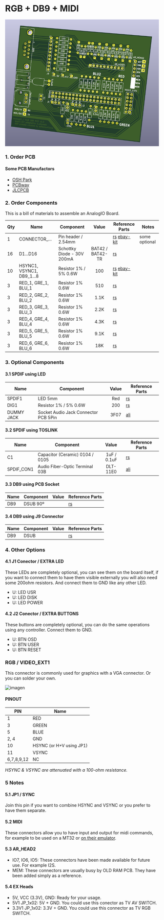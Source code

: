# RGB + DB9 + MIDI

![](/db9-rgb/db9-rgb.png)

### 1. Order PCB

#### Some PCB Manufactors
  * [OSH Park](https://oshpark.com/)
  * [PCBway](https://www.pcbway.com/)
  * [JLCPCB](https://jlcpcb.com/)

### 2. Order Components

This is a bill of materials to assemble an AnalogIO Board.

| Qty | Name | Component | Value | Reference Parts | Notes |
|---|---|---|:---:|---|---|
| 1 | CONNECTOR_... | Pin header / 2.54mm |  | [rs](https://uk.rs-online.com/web/p/pcb-headers/2518632/) [ebay-kit](https://www.ebay.co.uk/itm/SKY/192534020920) | some optional |
| 16 | D1...D16 | Schottky Diode - 30V 200mA | BAT42 / BAT42-TR | [rs](https://uk.rs-online.com/web/p/rectifier-diodes-schottky-diodes/5444758P/) | |
| 10 | HSYNC1, VSYNC1, DB9_1...8 | Resistor 1% / 5% 0.6W | 100 | [rs](https://uk.rs-online.com/web/p/through-hole-fixed-resistors/0148433/) [ebay-kit](https://www.ebay.es/itm/SKY/383379552017) | |
| 3 | RED_1, GRE_1, BLU_1 | Resistor 1% 0.6W | 510 | [rs](https://uk.rs-online.com/web/p/through-hole-fixed-resistors/0148433/) | |
| 3 | RED_2, GRE_2, BLU_2 | Resistor 1% 0.6W | 1.1K | [rs](https://uk.rs-online.com/web/p/through-hole-fixed-resistors/0148512/) | |
| 3 | RED_3, GRE_3, BLU_3 | Resistor 1% 0.6W | 2.2K | [rs](https://uk.rs-online.com/web/p/through-hole-fixed-resistors/6833449/) | |
| 3 | RED_4, GRE_4, BLU_4 | Resistor 1% 0.6W | 4.3K | [rs](https://uk.rs-online.com/web/p/through-hole-fixed-resistors/0148657/) | |
| 3 | RED_5, GRE_5, BLU_5 | Resistor 1% 0.6W | 9.1K | [rs](https://uk.rs-online.com/web/p/through-hole-fixed-resistors/0148720/) | |
| 3 | RED_6, GRE_6, BLU_6 | Resistor 1% 0.6W | 18K | [rs](https://uk.rs-online.com/web/p/through-hole-fixed-resistors/0148792/) | |

### 3. Optional Components
#### 3.1 SPDIF using LED

| Name | Component | Value | Reference Parts |
|---|---|:---:|---|
| SPDIF1 | LED 5mm | Red | [rs](https://uk.rs-online.com/web/p/products/2285988/) |
| DIG1 | Resistor 1% / 5% 0.6W | 200 | [rs](https://uk.rs-online.com/web/p/through-hole-fixed-resistors/0132321/) |
| DUMMY JACK | Socket Audio Jack Connector PCB 5Pin | 3F07 | [ali](https://www.aliexpress.com/item/32694891007.html) | 

#### 3.2 SPDIF using TOSLINK

| Name | Component | Value | Reference Parts |
|---|---|:---:|---|
| C1 | Capacitor (Ceramic) 0104 / 0105 | 1uF / 0.1uF | [rs](https://uk.rs-online.com/web/p/mlccs-multilayer-ceramic-capacitors/5381578/) |
| SPDIF_CON1 | Audio Fiber-Optic Terminal 03B | DLT-11E0 | [ali](https://www.aliexpress.com/item/4000333102343.html) |

#### 3.3 DB9 using PCB Socket

| Name | Component | Value | Reference Parts |
|---|---|:---:|---|
| DB9 | DSUB 90º |  | [rs](https://uk.rs-online.com/web/p/d-sub-connectors/2395855/) |

#### 3.4 DB9 using J9 Connector

| Name | Component | Value | Reference Parts |
|---|---|:---:|---|
| DB9 | DSUB |  | [rs](https://uk.rs-online.com/web/p/d-sub-connectors/5443749/) |

### 4. Other Options
#### 4.1 J1 Conector / EXTRA LED

These LEDs are completely optional, you can see them on the board itself, if you want to connect them to have them visible externally you will also need some 200ohm resistors. And connect them to GND like any other LED.

* U: LED USR
* U: LED DISK
* U: LED POWER

#### 4.2 J2 Conector / EXTRA BUTTONS

These buttons are completely optional, you can do the same operations using any controller. Connect them to GND.

* U: BTN OSD
* U: BTN USER
* U: BTN RESET

### RGB / VIDEO_EXT1

This connector is commonly used for graphics with a VGA connector. Or you can solder your own.

![imagen](https://user-images.githubusercontent.com/560310/89123460-d11ed900-d4cf-11ea-88ec-6d4f79b90eac.png)

#### PINOUT 

| PIN | Name |
|---|---|
| 1 | RED |
| 3 | GREEN |
| 5 | BLUE |
| 2, 4 | GND |
| 10 | HSYNC (or H+V using JP1) |
| 11 | VSYNC |
| 6,7,8,9,12 | NC |

*HSYNC & VSYNC are attenuated with a 100-ohm resistance.*

### 5 Notes
#### 5.1 JP1 / SYNC

Join this pin if you want to combine HSYNC and VSYNC or you prefer to have them separate.

#### 5.2 MIDI

These connectors allow you to have input and output for midi commands, for example to be used on a MT32 or [on their emulator](https://github.com/dwhinham/mt32-pi/).

#### 5.3 AR_HEAD2

* IO7, IO6, IO5: These connectors have been made available for future use. For example I2S.
* MEM: These connectors are usually busy by OLD RAM PCB. They have been added simply as a reference.

#### 5.4 EX Heads

* 5V, VCC (3.3V), GND: Ready for your usage.
* 5V1 JP_1x02: 5V + GND. You could use this conector as TV AV SWITCH.
* 3.3V1 JP_1x02: 3.3V + GND. You could use this connector as TV RGB SWITCH.
